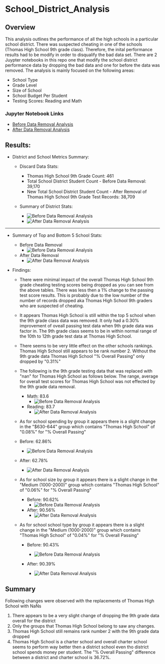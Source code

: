 # School_District_Analysis

## Overview 
This analysis outlines the performance of all the high schools in a particular school district. There was suspected cheating in one of the schools (Thomas High School 9th grade class). Therefore, the inital performance results had to be modify in order to disqualify the bad data set. There are 2 Juypter notebooks in this repo one that modify the school district performance data by dropping the bad data and one for before the data was removed. The analysis is mainly focused on the following areas:

- School Type
- Grade Level 
- Size of School
- School Budget Per Student 
- Testing Scores: Reading and Math 

### Jupyter Notebook Links
- [Before Data Removal Analysis](https://github.com/jjcode-databootcamp/School_District_Analysis/blob/main/PyCitySchools_Original_Before_Data_Removal.ipynb)
- [After Data Removal Analysis](https://github.com/jjcode-databootcamp/School_District_Analysis/blob/main/PyCitySchools_Challenge.ipynb)

## Results:

- District and School Metrics Summary: 
  - Discard Data Stats: 
    - Thomas High School 9th Grade Count: 461
    - Total School District Student Count - Before Data Removal: 39,170
    - New Total School District Student Count - After Removal of Thomas High School 9th Grade Test Records: 38,709

  - Summary of District Stats: 
    - ![Before Data Removal Analysis](Resources/before-data-removal-summary-district.png)
    - ![After Data Removal Analysis](Resources/after-data-removal-summary-district.png)

-------------------    
  - Summary of Top and Bottom 5 School Stats: 
    - Before Data Removal
      - ![Before Data Removal Analysis](Resources/before-data-removal-summary-school.png)
    - After Data Removal 
      - ![After Data Removal Analysis](Resources/after-data-removal-summary-school.png)

  - Findings:
    - There were minimal impact of the overall Thomas High School 9th grade cheating testing scores being dropped as you can see from the above tables. There was less then a 1% change to the passing test score results. This is probably due to the low number of the number of records dropped aka Thomas High School 9th graders who are suspected of cheating.
    
    - It appears Thomas High School is still within the top 5 school when the 9th grade class data was removed. It only had a 0.30% improvement of oveall passing test data when 9th grade data was factor in. The 9th grade class seems to be in within normal range of the 10th to 12th grade test data at Thomas High School. 
    
    - There seems to be very little effect on the other schools rankings. Thomas High School still appears to be rank number 2. Without the 9th grade data Thomas High School "% Overall Passing" only dropped by "0.31%"

    - The following is the 9th grade testing data that was replaced with "nan" for Thomas High School as follows below. The range, average for overall test scores for Thomas High School was not effected by the 9th grade data removal. 
      - Math: 83.6
        - ![Before Data Removal Analysis](Resources/before-data-removal-summary-by-grades-math.png)
      - Reading: 83.7
        - ![After Data Removal Analysis](Resources/before-data-removal-summary-by-grades-reading.png)

    - As for school spending by group it appears there is a slight change in the "$630-644" group which contains "Thomas High School" of "0.08%" for "% Overall Passing"
     - Before: 62.86%
        - ![Before Data Removal Analysis](Resources/before-data-removal-summary-spending-group.png)
     - After:  62.78%
        - ![After Data Removal Analysis](Resources/after-data-removal-summary-spending-group.png)

    - As for school size by group it appears there is a slight change in the "Medium (1000-2000)" group which contains "Thomas High School" of "0.06%" for "% Overall Passing"
      - Before: 90.62%
        - ![Before Data Removal Analysis](Resources/before-data-removal-summary-size-group.png)
      - After:  90.56%
        - ![After Data Removal Analysis](Resources/after-data-removal-summary-size-group.png)


    - As for school school type by group it appears there is a slight change in the "Medium (1000-2000)" group which contains "Thomas High School" of "0.04%" for "% Overall Passing"
      - Before: 90.43%
        - ![Before Data Removal Analysis](Resources/before-data-removal-summary-school-type-group.png)

      - After:  90.39%
        - ![After Data Removal Analysis](Resources/after-data-removal-summary-school-type-group.png)

## Summary
Following changes were observed with the replacements of Thomas High School with NaNs

1. There appears to be a very slight change of dropping the 9th grade data overall for the district 
2. Only the groups that Thomas High School belong to saw any changes.
3. Thomas High School still remains rank number 2 with the 9th grade data dropped
4. Thomas High School is a charter school and overall charter school seems to perform way better then a district school even tho district school spends money per student. The "% Overall Passing" difference between a district and charter school is 36.72%.








